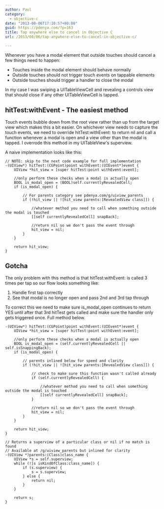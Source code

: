 ```yaml
---
author: Paul
category:
  - objective-c
date: "2013-08-06T17:10:57+00:00"
guid: https://pdenya.com/?p=163
title: Tap anywhere else to cancel in Objective C
url: /2013/08/06/tap-anywhere-else-to-cancel-in-objective-c/

---
```

Whenever you have a modal element that outside touches should cancel a few things need to happen:

- Touches inside the modal element should behave normally
- Outside touches should not trigger touch events on tappable elements
- Outside touches should trigger a handler to close the modal

In my case I was swiping a UITableViewCell and revealing a controls view that should close if any other UITableViewCell is tapped.

## hitTest:withEvent - The easiest method

Touch events bubble down from the root view rather than up from the target view which makes this a bit easier. On whichever view needs to capture the touch events, we need to override hitTest:withEvent: to return nil and call a function whenever a modal is open and a view other than the modal is tapped. I overrode this method in my UITableView's superview.

A naive implementation looks like this:

```objc
// NOTE: skip to the next code example for full implementation
-(UIView*) hitTest:(CGPoint)point withEvent:(UIEvent*)event {
    UIView *hit_view = [super hitTest:point withEvent:event];

    //only perform these checks when a modal is actually open
    BOOL is_modal_open = (BOOL)self.currentlyRevealedCell;
    if (is_modal_open) {

        // For parents category see pdenya.com/g/uiview_parents
        if (!hit_view || ![hit_view parents:[RevealedView class]]) {

            //whatever method you need to call when something outside the modal is touched
            [[self currentlyRevealedCell] snapBack];

            //return nil so we don't pass the event through
            hit_view = nil;
        }
    }

    return hit_view;
}

```

## Gotcha

The only problem with this method is that hitTest:withEvent: is called 3 times per tap so our flow looks something like:

1. Handle first tap correctly
1. See that modal is no longer open and pass 2nd and 3rd tap through

To correct this we need to make sure is\_modal\_open continues to return YES until after that 3rd hitTest gets called and make sure the handler only gets triggered once. Full method below.

```objc
-(UIView*) hitTest:(CGPoint)point withEvent:(UIEvent*)event {
    UIView *hit_view = [super hitTest:point withEvent:event];

    //only perform these checks when a modal is actually open
    BOOL is_modal_open = (self.currentlyRevealedCell || self.isSnappingBack);
    if (is_modal_open) {

        // parents inlined below for speed and clarity
        if (!hit_view || ![hit_view parents:[RevealedView class]]) {

            // check to make sure this function wasn't called already
            if (self.currentlyRevealedCell) {

                //whatever method you need to call when something outside the modal is touched
                [[self currentlyRevealedCell] snapBack];
            }

            //return nil so we don't pass the event through
            hit_view = nil;
        }
    }

    return hit_view;
}

// Returns a superview of a particular class or nil if no match is found
// Available at /g/uiview_parents but inlined for clarity
-(UIView *)parents:(Class)class_name {
    UIView *s = self.superview;
    while (![s isKindOfClass:class_name]) {
        if (s.superview) {
            s = s.superview;
        } else {
            return nil;
        }
    }

    return s;
}

```
